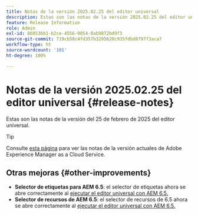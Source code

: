 ```yaml
---
title: Notas de la versión 2025.02.25 del editor universal
description: Estas son las notas de la versión 2025.02.25 del editor universal.
feature: Release Information
role: Admin
exl-id: 86053bb1-b2ce-4556-9054-0ab9872bd9f3
source-git-commit: 719cb58c4fd357b3295620c935fdbd8797f3aca7
workflow-type: ht
source-wordcount: '101'
ht-degree: 100%

---
```


# Notas de la versión 2025.02.25 del editor universal {#release-notes}

Estas son las notas de la versión del 25 de febrero de 2025 del editor universal.

>[!TIP]
>
>Consulte [esta página](/help/release-notes/release-notes-cloud/release-notes-current.md) para ver las notas de la versión actuales de Adobe Experience Manager as a Cloud Service.

## Otras mejoras {#other-improvements}

* **Selector de etiquetas para AEM 6.5**: el selector de etiquetas ahora se abre correctamente al [ejecutar el editor universal con AEM 6.5.](https://experienceleague.adobe.com/es/docs/experience-manager-65/content/implementing/developing/headless/universal-editor/introduction)
* **Selector de recursos de AEM 6.5**: el selector de recursos de 6.5 ahora se abre correctamente al [ejecutar el editor universal con AEM 6.5.](https://experienceleague.adobe.com/es/docs/experience-manager-65/content/implementing/developing/headless/universal-editor/introduction)
